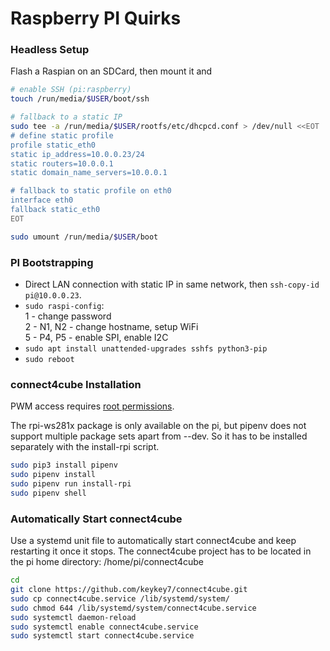 # Raspberry PI Quirks

### Headless Setup
Flash a Raspian on an SDCard, then mount it and
```bash
# enable SSH (pi:raspberry)
touch /run/media/$USER/boot/ssh

# fallback to a static IP
sudo tee -a /run/media/$USER/rootfs/etc/dhcpcd.conf > /dev/null <<EOT
# define static profile
profile static_eth0
static ip_address=10.0.0.23/24
static routers=10.0.0.1
static domain_name_servers=10.0.0.1

# fallback to static profile on eth0
interface eth0
fallback static_eth0
EOT

sudo umount /run/media/$USER/boot
```

### PI Bootstrapping
* Direct LAN connection with static IP in same network, then `ssh-copy-id pi@10.0.0.23`.   
* `sudo raspi-config`:   
  1 - change password   
  2 - N1, N2 - change hostname, setup WiFi   
  5 - P4, P5 - enable SPI, enable I2C   
* `sudo apt install unattended-upgrades sshfs python3-pip`
* `sudo reboot`

### connect4cube Installation
PWM access requires [root permissions](https://github.com/jgarff/rpi_ws281x/issues/326).

The rpi-ws281x package is only available on the pi, but pipenv does not support multiple
package sets apart from --dev. So it has to be installed separately with the install-rpi script.
```bash
sudo pip3 install pipenv
sudo pipenv install
sudo pipenv run install-rpi
sudo pipenv shell
```

### Automatically Start connect4cube
Use a systemd unit file to automatically start connect4cube and keep restarting it once it stops.
The connect4cube project has to be located in the pi home directory: /home/pi/connect4cube
```bash
cd
git clone https://github.com/keykey7/connect4cube.git
sudo cp connect4cube.service /lib/systemd/system/
sudo chmod 644 /lib/systemd/system/connect4cube.service
sudo systemctl daemon-reload
sudo systemctl enable connect4cube.service
sudo systemctl start connect4cube.service
```
